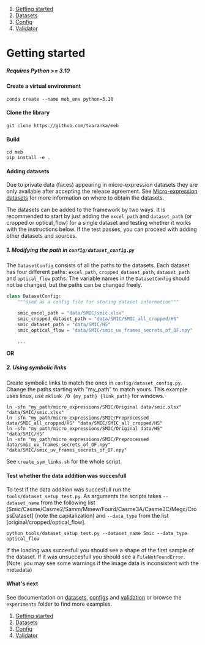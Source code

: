 1. [Getting started](getting_started.md)
2. [Datasets](datasets.md)
3. [Config](config.md)
4. [Validator](validator.md)

# Getting started

##### Requires Python >= 3.10

#### Create a virtual environment
```shell
conda create --name meb_env python=3.10
```

#### Clone the library

```shell
git clone https://github.com/tvaranka/meb
```

#### Build

```shell
cd meb
pip install -e .
```

#### Adding datasets
Due to private data (faces) appearing in micro-expression datasets they are only available after accepting the release agreement. See [Micro-expression datasets](micro_expression_datasets.md) for more information on where to obtain the datasets. 

The datasets can be added to the framework by two ways. It is recommended to start by just adding the `excel_path` and `dataset_path` (or cropped or optical_flow) for a single dataset and testing whether it works with the instructions below. If the test passes, you can proceed with adding other datasets and sources.
##### 1. Modifying the path in `config/dataset_config.py`

The `DatasetConfig` consists of all the paths to the datasets. Each dataset has four different paths: `excel_path`, `cropped_dataset_path`, `dataset_path` and `optical_flow` paths. The variable names in the `DatasetConfig` should not be changed, but the paths can be changed freely.

```python
class DatasetConfig:
    """Used as a config file for storing dataset information"""

    smic_excel_path = "data/SMIC/smic.xlsx"
    smic_cropped_dataset_path = "data/SMIC/SMIC_all_cropped/HS"
    smic_dataset_path = "data/SMIC/HS"
    smic_optical_flow = "data/SMIC/smic_uv_frames_secrets_of_OF.npy"
  
    ...
```
**OR**
##### 2. Using symbolic links
Create symbolic links to match the ones in `config/dataset_config.py`. Change the paths starting with "my_path" to match yours. This example uses linux, use `mklink /D {my_path} {link_path}` for windows.
```shell
ln -sfn "my_path/micro_expressions/SMIC/Original data/smic.xlsx" "data/SMIC/smic.xlsx"
ln -sfn "my_path/micro_expressions/SMIC/Preprocessed data/SMIC_all_cropped/HS" "data/SMIC/SMIC_all_cropped/HS"
ln -sfn "my_path/micro_expressions/SMIC/Original data/HS" "data/SMIC/HS"
ln -sfn "my_path/micro_expressions/SMIC/Preprocessed data/smic_uv_frames_secrets_of_OF.npy" "data/SMIC/smic_uv_frames_secrets_of_OF.npy"
```
See `create_sym_links.sh` for the whole script.

#### Test whether the data addition was succesfull
To test if the data addition was succesfull run the `tools/dataset_setup_test.py`. As arguments the scripts takes `--dataset_name` from the following list [Smic/Casme/Casme2/Samm/Mmew/Fourd/Casme3A/Casme3C/Megc/CrossDataset] (note the capitalization) and `--data_type` from the list [original/cropped/optical_flow].

```shell
python tools/dataset_setup_test.py --dataset_name Smic --data_type optical_flow
```
If the loading was succesfull you should see a shape of the first sample of the dataset. If it was unsuccesfull you should see a `FileNotFoundError`. (Note: you may see some warnings if the image data is inconsistent with the metadata)

#### What's next
See documentation on [datasets](datasets.md), [configs](config.md) and [validation](validation.md) or browse the `experiments` folder to find more examples.

1. [Getting started](getting_started.md)
2. [Datasets](datasets.md)
3. [Config](config.md)
4. [Validator](validator.md)

